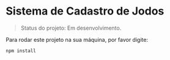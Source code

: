 # Sistema de Cadastro de Jodos

> Status do projeto: Em desenvolvimento.

Para rodar este projeto na sua máquina, por favor digite:

```
npm install
```
